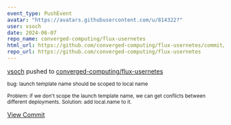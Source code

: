 ```yaml
---
event_type: PushEvent
avatar: "https://avatars.githubusercontent.com/u/814322?"
user: vsoch
date: 2024-06-07
repo_name: converged-computing/flux-usernetes
html_url: https://github.com/converged-computing/flux-usernetes/commit/b8de553270223e3820270102a727bdf87e64a48e
repo_url: https://github.com/converged-computing/flux-usernetes
---
```


<a href='https://github.com/vsoch' target='_blank'>vsoch</a> pushed to <a href='https://github.com/converged-computing/flux-usernetes' target='_blank'>converged-computing/flux-usernetes</a>

<small>bug: launch template name should be scoped to local name

Problem: if we don't scope the launch template name, we can get conflicts between different deployments.
Solution: add local.name to it.</small>

<a href='https://github.com/converged-computing/flux-usernetes/commit/b8de553270223e3820270102a727bdf87e64a48e' target='_blank'>View Commit</a>